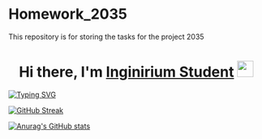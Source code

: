 # Homework_2035
This repository is for storing the tasks for the project 2035
<h1 align="center">Hi there, I'm <a href="https://inginirium.ru/" target="_blank">Inginirium Student</a> 
<img src="https://github.com/blackcater/blackcater/raw/main/images/Hi.gif" height="32"/></h1>

[![Typing SVG](https://readme-typing-svg.demolab.com?font=Calibri+Light&pause=1000&color=9086F7&center=true&vCenter=true&width=435&lines=Computer+science+student)](https://git.io/typing-svg)

[![GitHub Streak](https://streak-stats.demolab.com?user=ArcaneMagistr&theme=material-palenight&locale=ru)](https://git.io/streak-stats)

[![Anurag's GitHub stats](https://github-readme-stats.vercel.app/api?username=ArcaneMagistr)](https://github.com/anuraghazra/github-readme-stats)

